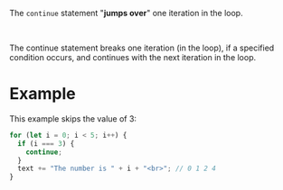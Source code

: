 The `continue` statement "**jumps over**" one iteration in the loop.

&nbsp;

The continue statement breaks one iteration (in the loop), if a specified condition occurs, and continues with the next iteration in the loop.

# Example

This example skips the value of 3:

```js
for (let i = 0; i < 5; i++) {
  if (i === 3) {
    continue;
  }
  text += "The number is " + i + "<br>"; // 0 1 2 4
}
```

&nbsp;

&nbsp;

&nbsp;

&nbsp;

&nbsp;

&nbsp;

&nbsp;

&nbsp;

&nbsp;

&nbsp;

&nbsp;

&nbsp;

&nbsp;
